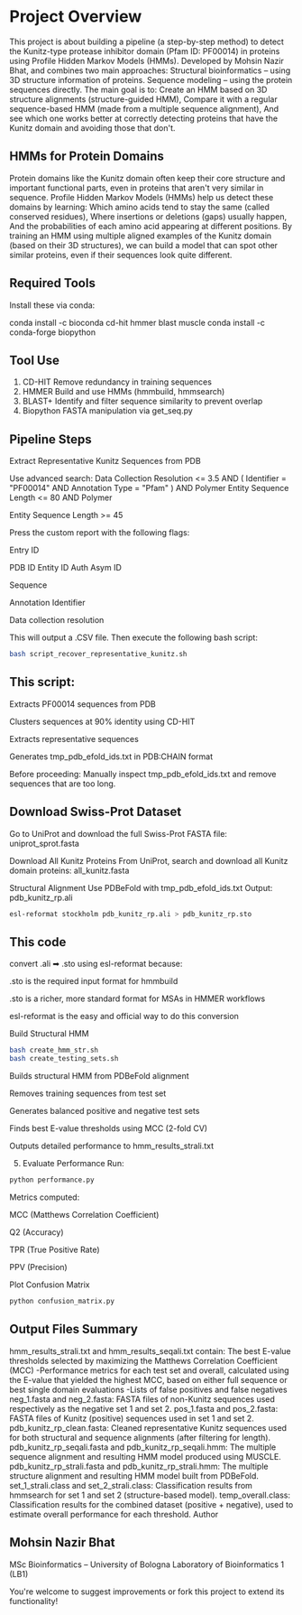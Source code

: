 # Project Overview
This project is about building a pipeline (a step-by-step method) to detect the Kunitz-type protease inhibitor domain (Pfam ID: PF00014) in proteins using Profile Hidden Markov Models (HMMs).
Developed by Mohsin Nazir Bhat, and combines two main approaches:
Structural bioinformatics – using 3D structure information of proteins.
Sequence modeling – using the protein sequences directly.
The main goal is to:
Create an HMM based on 3D structure alignments (structure-guided HMM),
Compare it with a regular sequence-based HMM (made from a multiple sequence alignment),
And see which one works better at correctly detecting proteins that have the Kunitz domain and avoiding those that don't.
##  HMMs for Protein Domains
Protein domains like the Kunitz domain often keep their core structure and important functional parts, even in proteins that aren't very similar in sequence.
Profile Hidden Markov Models (HMMs) help us detect these domains by learning:
Which amino acids tend to stay the same (called conserved residues),
Where insertions or deletions (gaps) usually happen,
And the probabilities of each amino acid appearing at different positions.
By training an HMM using multiple aligned examples of the Kunitz domain (based on their 3D structures), we can build a model that can spot other similar proteins, even if their sequences look quite different.

## Required Tools
Install these via conda:

conda install -c bioconda cd-hit hmmer blast muscle
conda install -c conda-forge biopython

## Tool	 Use
 1. CD-HIT	Remove redundancy in training sequences
 2. HMMER 	Build and use HMMs (hmmbuild, hmmsearch)
 3. BLAST+	Identify and filter sequence similarity to prevent overlap
4.  Biopython	FASTA manipulation via get_seq.py
## Pipeline Steps
Extract Representative Kunitz Sequences from PDB

Use advanced search: Data Collection Resolution <= 3.5 AND ( Identifier = "PF00014" AND Annotation Type = "Pfam" ) AND Polymer Entity Sequence Length <= 80 AND Polymer 

Entity Sequence Length >= 45

Press the custom report with the following flags:

Entry ID

PDB ID
Entity ID
Auth Asym ID

Sequence

Annotation Identifier

Data collection resolution

This will output a .CSV file. Then execute the following bash script:
```bash
bash script_recover_representative_kunitz.sh
```
## This script:

Extracts PF00014 sequences from PDB

Clusters sequences at 90% identity using CD-HIT

Extracts representative sequences

Generates tmp_pdb_efold_ids.txt in PDB:CHAIN format

Before proceeding: Manually inspect tmp_pdb_efold_ids.txt and remove sequences that are too long.

## Download Swiss-Prot Dataset
Go to UniProt and download the full Swiss-Prot FASTA file:
uniprot_sprot.fasta

Download All Kunitz Proteins
From UniProt, search and download all Kunitz domain proteins:
all_kunitz.fasta

Structural Alignment
Use PDBeFold with tmp_pdb_efold_ids.txt
Output: pdb_kunitz_rp.ali

```bash
esl-reformat stockholm pdb_kunitz_rp.ali > pdb_kunitz_rp.sto
```
## This code 
convert .ali ➡ .sto using esl-reformat because:

.sto is the required input format for hmmbuild

.sto is a richer, more standard format for MSAs in HMMER workflows

esl-reformat is the easy and official way to do this conversion

Build Structural HMM
```bash
bash create_hmm_str.sh
bash create_testing_sets.sh
```
Builds structural HMM from PDBeFold alignment

Removes training sequences from test set

Generates balanced positive and negative test sets

Finds best E-value thresholds using MCC (2-fold CV)

Outputs detailed performance to hmm_results_strali.txt

5. Evaluate Performance
   Run:

```bash
python performance.py
```
Metrics computed:

MCC (Matthews Correlation Coefficient)

Q2 (Accuracy)

TPR (True Positive Rate)

PPV (Precision)

Plot Confusion Matrix
```bash
python confusion_matrix.py
```

## Output Files Summary
hmm_results_strali.txt and hmm_results_seqali.txt contain:
The best E-value thresholds selected by maximizing the Matthews Correlation Coefficient (MCC) -Performance metrics for each test set and overall, calculated using the E-value that yielded the highest MCC, based on either full sequence or best single domain evaluations -Lists of false positives and false negatives
neg_1.fasta and neg_2.fasta: FASTA files of non-Kunitz sequences used respectively as the negative set 1 and set 2.
pos_1.fasta and pos_2.fasta: FASTA files of Kunitz (positive) sequences used in set 1 and set 2.
pdb_kunitz_rp_clean.fasta: Cleaned representative Kunitz sequences used for both structural and sequence alignments (after filtering for length).
pdb_kunitz_rp_seqali.fasta and pdb_kunitz_rp_seqali.hmm: The multiple sequence alignment and resulting HMM model produced using MUSCLE.
pdb_kunitz_rp_strali.fasta and pdb_kunitz_rp_strali.hmm: The multiple structure alignment and resulting HMM model built from PDBeFold.
set_1_strali.class and set_2_strali.class: Classification results from hmmsearch for set 1 and set 2 (structure-based model).
temp_overall.class: Classification results for the combined dataset (positive + negative), used to estimate overall performance for each threshold.
 Author

## Mohsin Nazir Bhat 
 MSc Bioinformatics – University of Bologna
Laboratory of Bioinformatics 1 (LB1)

You're welcome to suggest improvements or fork this project to extend its functionality!
